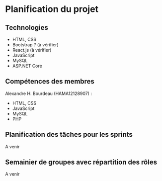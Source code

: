 # Planification du projet

## Technologies

- HTML, CSS
- Bootstrap ? (à vérifier)
- React.js (à vérifier)
- JavaScript
- MySQL
- ASP.NET Core

## Compétences des membres

Alexandre H. Bourdeau (HAMA12128907) :

- HTML, CSS
- JavaScript
- MySQL
- PHP

## Planification des tâches pour les sprints

A venir

## Semainier de groupes avec répartition des rôles

A venir
